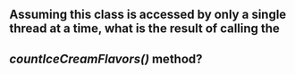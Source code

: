## Assuming this class is accessed by only a single thread at a time, what is the result of calling the 
## *countIceCreamFlavors()* method?


```java

```